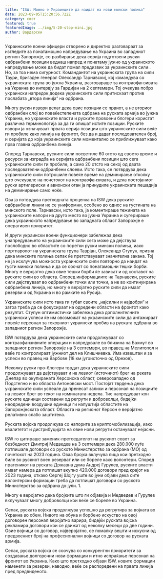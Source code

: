 ```yaml
---
title: "ISW: Можно е Украинците да наидат на нови мински полиња"
date: 2023-09-05T15:20:56.722Z
category: свет
featured: true
featuredImage: ../img/5-20-stop-mini.jpg
author: Вардарски
---
```

Украинските воени офицери отворено и директно разговараат за изгледите за понатамошно напредување на Украина во западниот регион Запорожје, со разбирање дека серија подготвени руски одбранбени позиции веднаш напред и понатаму јужно од украинското напредување може да бидат помал предизвик за украинските сили . Но, за тоа нема сигурност. Командантот на украинската група на сили Таури, бригаден генерал Олександр Тарнавскиј, кој командува со украинската група во јужна Украина, разговараше за контраофанзивата на Украина во интервју за Гардијан на 2 септември. Тој очекува побрз украински напредок додека украинските сили притискаат против послабата „втора линија“ на одбрана.

Многу руски извори велат дека овие позиции се првиот, а не вториот одбранбен слој во повеќестепената одбрана на руската армија во јужна Украина, но украинските власти и руските провоени блогери користат различна терминологија за да ги опишат истите позиции. Руските извори ја означуваат првата серија позиции што украинските сили веќе ги пробиле како линија на фронтот, без да и дадат последователен број, и серијата до која украинските сили моментално се приближуваат како прва главна одбранбена линија.

Според Тарнавски, руските сили посветиле 60 отсто од своето време и ресурси за изградба на серијата одбранбени позиции што сега украинските сили ги пробиле, а само 20 отсто на секој од двата последователни одбранбени слоеви. Исто така, се потврдува дека украинските сили потрошиле повеќе време на деминирање отколку што очекувале на почетокот на контраофанзивата, и дека постојаниот руски артилериски и авионски оган ја принудиле украинската пешадија на деминирање само ноќе.

Ова ја потврдува претходната проценка на ISW дека руските одбранбени линии не се униформни, особено во однос на густината на минското поле. Тарнавски, исто така, ја коментираше тежината на украинските напори на друго место во јужна Украина и сугерираше дека украинското напредување во западната област Запорожје е оперативен приоритет.

И други украински воени функционери забележаа дека унапредувањето на украинските сили сега може да дејствува послободно во областите со поретки руски мински полиња, иако портпаролот на украинската група Таврјан, Олександр Ступун, призна дека минските полиња сепак ќе претставуваат значителна закана. Тој не ја исклучува можноста украинските сили повторно да наидат на густи мински полиња и да се соочат со понатамошни тешки борби. Многу е веројатно дека овие тешки борби ќе зависат и од составот на руските сили во областа. Според информациите на Тарнавски, руските сили дејствуваат во одбранбени точки или точки, а не во континуирана одбранбена линија, но многу е веројатно руските сили да имаат резерви и од Украина и во рамките на Русија.

Украинските сили исто така ги губат своите „најсилни и најдобри“ и затоа треба да се фокусираат на одредени области на фронтот како резултат. Ступун оптимистички забележа дека дополнителните украински успеси ќе им овозможат на украинските сили да ангажираат повеќе персонал за тековниот украински пробив на руската одбрана во западниот регион Запорожје.

ISW потврдува дека украинските сили продолжуваат со контраофанзивните операции и напредувале во близина на Бахмут во западниот регион Запорожје на 3 септември, во правец на Мелитопол и веќе го контролираат јужниот дел на Клишчиевка. Има извештаи и за успеси во правец на Варбове (18 км југоисточно од Орехов).

Неколку руски про-блогери тврдат дека украинските сили продолжуваат да дејствуваат и на левиот (источниот) брег на реката Днепар во окупираната Херсонска област, северозападно од Подстепно и во областа Антоновски мост. Постојат тврдења дека украинските сили успеале да пренесат залихи и персонал на позициите на левиот брег во текот на изминатата недела. Тие напредуваат кон руските единици составени од регрути и доброволци, бидејќи неодредени воздушни единици ги напуштија областите на Запорожјеската област. Областа на регионот Керсон е веројатно релативно слабо заштитена.

Руската војска продолжува со напорите за криптомобилизација, иако квалитетот и дистрибуцијата на овие нови регрути остануваат нејасни.

ISW го цитираше заменик-претседателот на рускиот совет за безбедност Дмитриј Медведев на 3 септември дека 280.000 луѓе потпишале договори со руското Министерство за одбрана (МО) од почетокот на 2023 година. Оваа бројка вклучува лица кои претходно биле во рускиот воен резерват или се бореле како волонтери. Според пратеникот на руската Државна дума Андреј Гурулев, руските власти имаат намера да потпишат вкупно 420.000 договори пред крајот на 2023 година, откако Сергеј Шојгу уште во јуни објави дека сите волонтерски формации треба да потпишат договори со руското Министерство за одбрана до јули. 1.

Многу е веројатно дека бројките што ги објавија и Медведев и Гурулев вклучуваат многу доброволци кои веќе се бореле во Украина.

Сепак, руската војска продолжува успешно да регрутира за војната во Украина во обем. Нивото на обука и борбено искуство на овој договорен персонал веројатно варира, бидејќи руската војска рекламира договори кои се движат од неколку месеци до две години. Овие војници со договор, најверојатно, се помалку вешти и искусни од предвоениот број на професионални војници со договор на руската армија.

Сепак, руската војска се соочува со конкурентни приоритети за создавање долгорочни нови формации и итно испраќање персонал на фронтот во Украина. Како што претходно објави ISW, новите формации наменети за резерви, наводно, веќе се распоредени на првата линија пред предвиденото.
